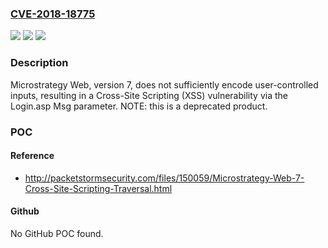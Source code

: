 ### [CVE-2018-18775](https://cve.mitre.org/cgi-bin/cvename.cgi?name=CVE-2018-18775)
![](https://img.shields.io/static/v1?label=Product&message=n%2Fa&color=blue)
![](https://img.shields.io/static/v1?label=Version&message=n%2Fa&color=blue)
![](https://img.shields.io/static/v1?label=Vulnerability&message=n%2Fa&color=brighgreen)

### Description

Microstrategy Web, version 7, does not sufficiently encode user-controlled inputs, resulting in a Cross-Site Scripting (XSS) vulnerability via the Login.asp Msg parameter.  NOTE: this is a deprecated product.

### POC

#### Reference
- http://packetstormsecurity.com/files/150059/Microstrategy-Web-7-Cross-Site-Scripting-Traversal.html

#### Github
No GitHub POC found.

